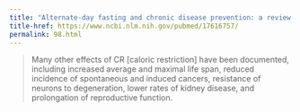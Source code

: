 ```yaml
---
title: "Alternate-day fasting and chronic disease prevention: a review of human and animal trials"
title-href: https://www.ncbi.nlm.nih.gov/pubmed/17616757/
permalink: 98.html
---
```


> Many other effects of CR [caloric restriction] have been documented, including increased average and maximal life span, reduced incidence of spontaneous and induced cancers, resistance of neurons to degeneration, lower rates of kidney disease, and prolongation of reproductive function.